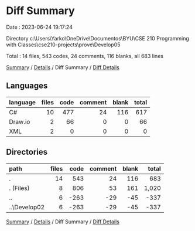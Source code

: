 # Diff Summary

Date : 2023-06-24 19:17:24

Directory c:\\Users\\Yarko\\OneDrive\\Documentos\\BYU\\CSE 210 Programming with Classes\\cse210-projects\\prove\\Develop05

Total : 14 files,  543 codes, 24 comments, 116 blanks, all 683 lines

[Summary](results.md) / [Details](details.md) / Diff Summary / [Diff Details](diff-details.md)

## Languages
| language | files | code | comment | blank | total |
| :--- | ---: | ---: | ---: | ---: | ---: |
| C# | 10 | 477 | 24 | 116 | 617 |
| Draw.io | 2 | 66 | 0 | 0 | 66 |
| XML | 2 | 0 | 0 | 0 | 0 |

## Directories
| path | files | code | comment | blank | total |
| :--- | ---: | ---: | ---: | ---: | ---: |
| . | 14 | 543 | 24 | 116 | 683 |
| . (Files) | 8 | 806 | 53 | 161 | 1,020 |
| .. | 6 | -263 | -29 | -45 | -337 |
| ..\\Develop02 | 6 | -263 | -29 | -45 | -337 |

[Summary](results.md) / [Details](details.md) / Diff Summary / [Diff Details](diff-details.md)